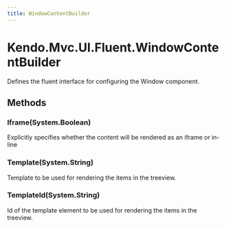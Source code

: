 ```yaml
---
title: WindowContentBuilder
---
```


# Kendo.Mvc.UI.Fluent.WindowContentBuilder
Defines the fluent interface for configuring the Window component.




## Methods


### Iframe(System.Boolean)
Explicitly specifies whether the content will be rendered as an iframe or in-line





### Template(System.String)
Template to be used for rendering the items in the treeview.





### TemplateId(System.String)
Id of the template element to be used for rendering the items in the treeview.






